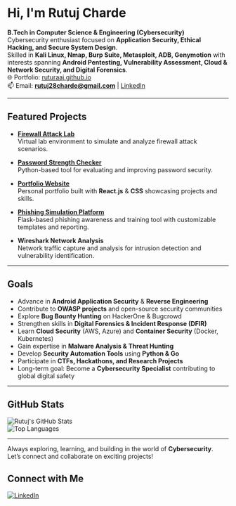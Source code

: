 # Hi, I'm Rutuj Charde  

**B.Tech in Computer Science & Engineering (Cybersecurity)**  
Cybersecurity enthusiast focused on **Application Security, Ethical Hacking, and Secure System Design**.  
Skilled in **Kali Linux, Nmap, Burp Suite, Metasploit, ADB, Genymotion** with interests spanning **Android Pentesting, Vulnerability Assessment, Cloud & Network Security, and Digital Forensics**.  
🌐 Portfolio: [ruturaaj.github.io](https://ruturaaj.github.io/rutuj-portfolio)  
📫 Email: **rutuj28charde@gmail.com** | [LinkedIn](https://linkedin.com/in/rutuj-charde)  

---

##  Featured Projects  

- [**Firewall Attack Lab**](https://github.com/Ruturaaj/-Firewall-)  
  Virtual lab environment to simulate and analyze firewall attack scenarios.  

- [**Password Strength Checker**](https://github.com/Ruturaaj/password-strength-checker)  
  Python-based tool for evaluating and improving password security.  

- [**Portfolio Website**](https://github.com/Ruturaaj/rutuj-portfolio)  
  Personal portfolio built with **React.js** & **CSS** showcasing projects and skills.  

- [**Phishing Simulation Platform**](https://github.com/Ruturaaj/Phishing-Sim-platform)  
  Flask-based phishing awareness and training tool with customizable templates and reporting.  

- **Wireshark Network Analysis**  
  Network traffic capture and analysis for intrusion detection and vulnerability identification.  

---

## Goals  

- Advance in **Android Application Security** & **Reverse Engineering**  
- Contribute to **OWASP projects** and open-source security communities  
- Explore **Bug Bounty Hunting** on HackerOne & Bugcrowd  
- Strengthen skills in **Digital Forensics & Incident Response (DFIR)**  
- Learn **Cloud Security** (AWS, Azure) and **Container Security** (Docker, Kubernetes)  
- Gain expertise in **Malware Analysis & Threat Hunting**  
- Develop **Security Automation Tools** using **Python & Go**  
- Participate in **CTFs, Hackathons, and Research Projects**  
- Long-term goal: Become a **Cybersecurity Specialist** contributing to global digital safety  

---

## GitHub Stats  

![Rutuj's GitHub Stats](https://github-readme-stats.vercel.app/api?username=Ruturaaj&show_icons=true&theme=radical)  
![Top Languages](https://github-readme-stats.vercel.app/api/top-langs/?username=Ruturaaj&layout=compact&theme=radical)  

---

Always exploring, learning, and building in the world of **Cybersecurity**.  
Let’s connect and collaborate on exciting projects!   
## Connect with Me  

[![LinkedIn](https://img.shields.io/badge/Connect%20on%20LinkedIn-0077B5?style=for-the-badge&logo=linkedin&logoColor=white)](https://linkedin.com/in/rutuj-charde)

